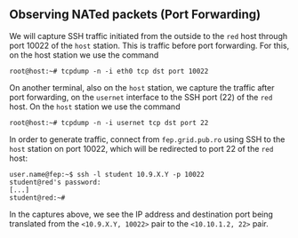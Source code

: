 ## Observing NATed packets (Port Forwarding)

We will capture SSH traffic initiated from the outside to the `red` host through port 10022 of the `host` station. This is traffic before port forwarding. For this, on the host station we use the command

```shell-session
root@host:~# tcpdump -n -i eth0 tcp dst port 10022
```

On another terminal, also on the `host` station, we capture the traffic after port forwarding, on the `usernet` interface to the SSH port (22) of the `red` host. On the `host` station we use the command

```shell-session
root@host:~# tcpdump -n -i usernet tcp dst port 22
```

In order to generate traffic, connect from `fep.grid.pub.ro` using SSH to the `host` station on port 10022, which will be redirected to port 22 of the `red` host:

```shell-session
user.name@fep:~$ ssh -l student 10.9.X.Y -p 10022
student@red's password:
[...]
student@red:~#
```

In the captures above, we see the IP address and destination port being translated from the `<10.9.X.Y, 10022>` pair to the `<10.10.1.2, 22>` pair.

